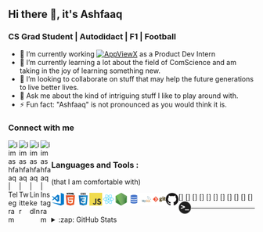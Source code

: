 ## Hi there 👋, it's Ashfaaq

<!--
**iimashfaaq/iimashfaaq** is a ✨ _special_ ✨ repository because its `README.md` (this file) appears on your GitHub profile.

Here are some ideas to get you started:-->

### CS Grad Student | Autodidact | F1 | Football

- 🔭 I’m currently working [![AppViewX](https://img.shields.io/badge/at-AppViewX-Orange)](https://www.appviewx.com/) as a Product Dev Intern
- 🌱 I’m currently learning a lot about the field of ComScience and am taking in the joy of learning something new.
- 👯 I’m looking to collaborate on stuff that may help the future generations to live better lives.
- 💬 Ask me about the kind of intriguing stuff I like to play around with.
- ⚡ Fun fact: "Ashfaaq" is not pronounced as you would think it is.



### Connect with me

[<img align="left" alt="iimashfaaq | Telegram" width="22px" src="https://cdn.jsdelivr.net/npm/simple-icons@v3/icons/telegram.svg" />][telegram]
[<img align="left" alt="iimashfaaq | Twitter" width="22px" src="https://cdn.jsdelivr.net/npm/simple-icons@v3/icons/twitter.svg" />][twitter]
[<img align="left" alt="iimashfaaq | LinkedIn" width="22px" src="https://cdn.jsdelivr.net/npm/simple-icons@v3/icons/linkedin.svg" />][linkedin]
[<img align="left" alt="iimashfaaq | Instagram" width="22px" src="https://cdn.jsdelivr.net/npm/simple-icons@v3/icons/instagram.svg" />][instagram]
<br />

[telegram]: https://t.me/iim_ashfaaq/
[twitter]: https://twitter.com/iimashfaaq
[instagram]: https://www.instagram.com/iim_ash/
[linkedin]: https://linkedin.com/in/iimashfaaq

### Languages and Tools :
(that I am comfortable with)

[<img align="left" alt="Visual Studio Code" width="26px" src="https://raw.githubusercontent.com/github/explore/80688e429a7d4ef2fca1e82350fe8e3517d3494d/topics/visual-studio-code/visual-studio-code.png" />]
[<img align="left" alt="HTML5" width="26px" src="https://raw.githubusercontent.com/github/explore/80688e429a7d4ef2fca1e82350fe8e3517d3494d/topics/html/html.png" />]
[<img align="left" alt="CSS3" width="26px" src="https://raw.githubusercontent.com/github/explore/80688e429a7d4ef2fca1e82350fe8e3517d3494d/topics/css/css.png" />]
[<img align="left" alt="JavaScript" width="26px" src="https://raw.githubusercontent.com/github/explore/80688e429a7d4ef2fca1e82350fe8e3517d3494d/topics/javascript/javascript.png" />]
[<img align="left" alt="React" width="26px" src="https://raw.githubusercontent.com/github/explore/80688e429a7d4ef2fca1e82350fe8e3517d3494d/topics/react/react.png" />]
[<img align="left" alt="Node.js" width="26px" src="https://raw.githubusercontent.com/github/explore/80688e429a7d4ef2fca1e82350fe8e3517d3494d/topics/nodejs/nodejs.png" />]
[<img align="left" alt="SQL" width="26px" src="https://raw.githubusercontent.com/github/explore/80688e429a7d4ef2fca1e82350fe8e3517d3494d/topics/sql/sql.png" />]
[<img align="left" alt="MySQL" width="26px" src="https://raw.githubusercontent.com/github/explore/80688e429a7d4ef2fca1e82350fe8e3517d3494d/topics/mysql/mysql.png" />]
[<img align="left" alt="Git" width="26px" src="https://raw.githubusercontent.com/github/explore/80688e429a7d4ef2fca1e82350fe8e3517d3494d/topics/git/git.png" />]
[<img align="left" alt="GitHub" width="26px" src="https://raw.githubusercontent.com/github/explore/78df643247d429f6cc873026c0622819ad797942/topics/github/github.png" />]
[<img align="left" alt="Terminal" width="26px" src="https://raw.githubusercontent.com/github/explore/80688e429a7d4ef2fca1e82350fe8e3517d3494d/topics/terminal/terminal.png" />]


---

<details>
  <summary>:zap: GitHub Stats</summary>
  <img align="left" alt="Github Statistics" src="https://github-readme-stats.vercel.app/api?username=iimashfaaq&show_icons=true&hide_border=true&include_all_commits=true&count_private=true" />
</details>
